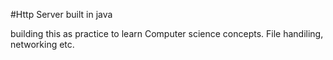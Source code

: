 #Http Server built in java

building this as practice to learn Computer science concepts. File handiling, networking etc. 
